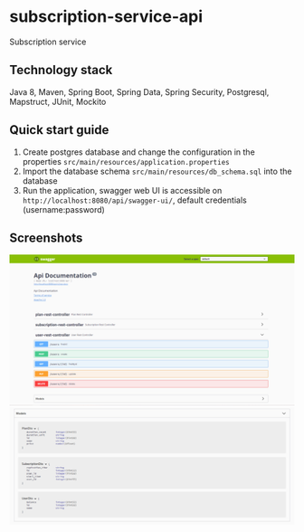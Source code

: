 # subscription-service-api
Subscription service

## Technology stack
Java 8, Maven, Spring Boot, Spring Data, Spring Security, Postgresql, Mapstruct, JUnit, Mockito

## Quick start guide
1. Create postgres database and change the configuration in the properties `src/main/resources/application.properties`
2. Import the database schema `src/main/resources/db_schema.sql` into the database
3. Run the application, swagger web UI is accessible on `http://localhost:8080/api/swagger-ui/`, default credentials (username:password)

## Screenshots
![](src/main/resources/images/1.jpg)
![](src/main/resources/images/2.jpg)
